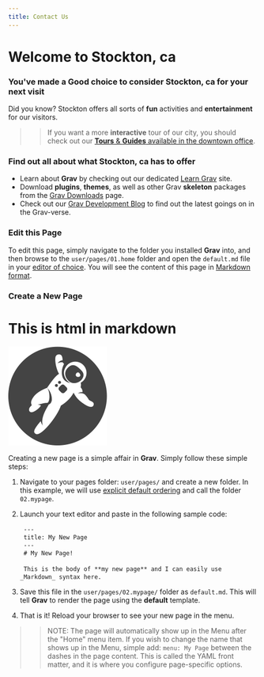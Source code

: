 ```yaml
---
title: Contact Us
---
```





# Welcome to Stockton, ca
### You've made a **Good** choice to consider Stockton, ca for your next visit

<!-- Details of this web page begin: -->
Did you know? Stockton offers all sorts of **fun** activities and **entertainment** for our visitors.

>> If you want a more **interactive** tour of our city, you should check out our [**Tours** & **Guides** available in the downtown office](http://getgrav.org/downloads).

### Find out all about what Stockton, ca has to offer

* Learn about **Grav** by checking out our dedicated [Learn Grav](http://learn.getgrav.org) site.
* Download **plugins**, **themes**, as well as other Grav **skeleton** packages from the [Grav Downloads](http://getgrav.org/downloads) page.
* Check out our [Grav Development Blog](http://getgrav.org/blog) to find out the latest goings on in the Grav-verse.

### Edit this Page

To edit this page, simply navigate to the folder you installed **Grav** into, and then browse to the `user/pages/01.home` folder and open the `default.md` file in your [editor of choice](http://learn.getgrav.org/basics/requirements).  You will see the content of this page in [Markdown format](http://learn.getgrav.org/content/markdown).

### Create a New Page

<!-- Image Background Parallax, very top of the page -->
<div class="image-parallax" style="background-image: url('user/themes/mytheme/images/stockton1.jpg')">
    <div class="slide-content light">
        <div class="align-center">
            <!-- /Top Logo -->
            <h1>This is html in markdown</h1>
            <div class="top-logo">
                <img src="user/themes/mytheme/images/logo.png" alt="logo">
            </div>
        </div>
    </div>
</div>

Creating a new page is a simple affair in **Grav**.  Simply follow these simple steps:

1. Navigate to your pages folder: `user/pages/` and create a new folder.  In this example, we will use [explicit default ordering](http://learn.getgrav.org/content/content-pages) and call the folder `02.mypage`.
2. Launch your text editor and paste in the following sample code:

        ---
        title: My New Page
        ---
        # My New Page!

        This is the body of **my new page** and I can easily use _Markdown_ syntax here.

3. Save this file in the `user/pages/02.mypage/` folder as `default.md`. This will tell **Grav** to render the page using the **default** template.
4. That is it! Reload your browser to see your new page in the menu.

>> NOTE: The page will automatically show up in the Menu after the "Home" menu item. If you wish to change the name that shows up in the Menu, simple add: `menu: My Page` between the dashes in the page content. This is called the YAML front matter, and it is where you configure page-specific options.
